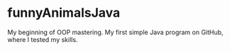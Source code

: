 # funnyAnimalsJava
My beginning of OOP mastering.
My first simple Java program on GitHub, where I tested my skills.
